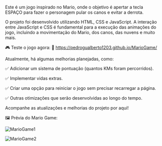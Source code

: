 Este é um jogo inspirado no Mario, onde o objetivo é apertar a tecla ESPAÇO para fazer o personagem pular os canos e evitar a derrota.

O projeto foi desenvolvido utilizando HTML, CSS e JavaScript. A interação entre JavaScript e CSS é fundamental para a execução das animações do jogo, incluindo a movimentação do Mario, dos canos, das nuvens e muito mais.

🎮 Teste o jogo agora:
🔗 https://pedrogualberto1203.github.io/MarioGame/

Atualmente, há algumas melhorias planejadas, como:

✅ Adicionar um sistema de pontuação (quantos KMs foram percorridos).

✅ Implementar vidas extras.

✅ Criar uma opção para reiniciar o jogo sem precisar recarregar a página.

✅ Outras otimizações que serão desenvolvidas ao longo do tempo.


Acompanhe as atualizações e melhorias do projeto por aqui!

🖼️ Prévia do Mario Game:

![MarioGame1](https://github.com/user-attachments/assets/d54c401c-30ab-4730-9ce7-dcb142305757)


![MarioGame2](https://github.com/user-attachments/assets/b01b00e3-3b6e-4963-96b7-f3e810e0e17d)
